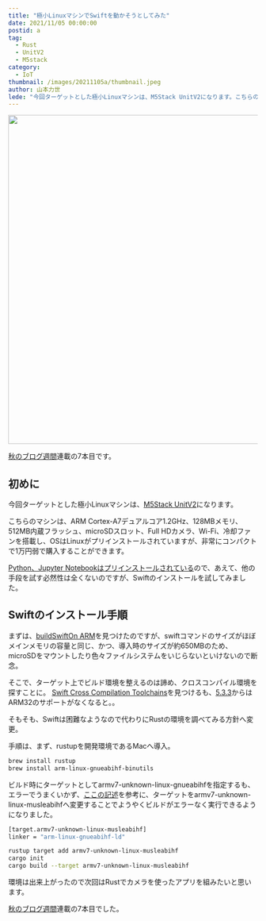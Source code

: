 ```yaml
---
title: "極小LinuxマシンでSwiftを動かそうとしてみた"
date: 2021/11/05 00:00:00
postid: a
tag:
  - Rust
  - UnitV2
  - M5stack
category:
  - IoT
thumbnail: /images/20211105a/thumbnail.jpeg
author: 山本力世
lede: "今回ターゲットとした極小Linuxマシンは、M5Stack UnitV2になります。こちらのマシンは、ARM Cortex-A7デュアルコア1.2GHz、128MBメモリ、512MB内蔵フラッシュ、microSDスロット、Full HDカメラ、Wi-Fi、冷却ファンを搭載し、OSはLinuxがプリインストールされていますが..."
---
```

<img src="/images/20211105a/Image_20211102_160635.jpeg" alt="" width="1108" height="663" loading="lazy">

[秋のブログ週間](/articles/20211027a/)連載の7本目です。


## 初めに

今回ターゲットとした極小Linuxマシンは、[M5Stack UnitV2](https://www.switch-science.com/catalog/7160/)になります。

こちらのマシンは、ARM Cortex-A7デュアルコア1.2GHz、128MBメモリ、512MB内蔵フラッシュ、microSDスロット、Full HDカメラ、Wi-Fi、冷却ファンを搭載し、OSはLinuxがプリインストールされていますが、非常にコンパクトで1万円弱で購入することができます。

[Python、Jupyter Notebookはプリインストールされている](https://docs.m5stack.com/en/quick_start/unitv2/jupyter_notebook)ので、あえて、他の手段を試す必然性は全くないのですが、Swiftのインストールを試してみました。

## Swiftのインストール手順

まずは、[buildSwiftOn ARM](https://github.com/uraimo/buildSwiftOnARM)を見つけたのですが、swiftコマンドのサイズがほぼメインメモリの容量と同じ、かつ、導入時のサイズが約650MBのため、microSDをマウントしたり色々ファイルシステムをいじらないといけないので断念。

そこで、ターゲット上でビルド環境を整えるのは諦め、クロスコンパイル環境を探すことに。
[Swift Cross Compilation Toolchains](https://github.com/CSCIX65G/SwiftCrossCompilers)を見つけるも、[5.3.3](https://github.com/CSCIX65G/SwiftCrossCompilers/releases/tag/5.3.3)からはARM32のサポートがなくなると。。

そもそも、Swiftは困難なようなので代わりにRustの環境を調べてみる方針へ変更。

手順は、まず、rustupを開発環境であるMacへ導入。

``` sh
brew install rustup
brew install arm-linux-gnueabihf-binutils
```

ビルド時にターゲットとしてarmv7-unknown-linux-gnueabihfを指定するも、エラーでうまくいかず、[ここの記述](https://sigmaris.info/blog/2019/02/cross-compiling-rust-on-mac-os-for-an-arm-linux-router/)を参考に、ターゲットをarmv7-unknown-linux-musleabihfへ変更することでようやくビルドがエラーなく実行できるようになりました。

```sh .cargo/config
[target.armv7-unknown-linux-musleabihf]
linker = "arm-linux-gnueabihf-ld"
```

```sh
rustup target add armv7-unknown-linux-musleabihf
cargo init
cargo build --target armv7-unknown-linux-musleabihf
```

環境は出来上がったので次回はRustでカメラを使ったアプリを組みたいと思います。

[秋のブログ週間](/articles/20211027a/)連載の7本目でした。
